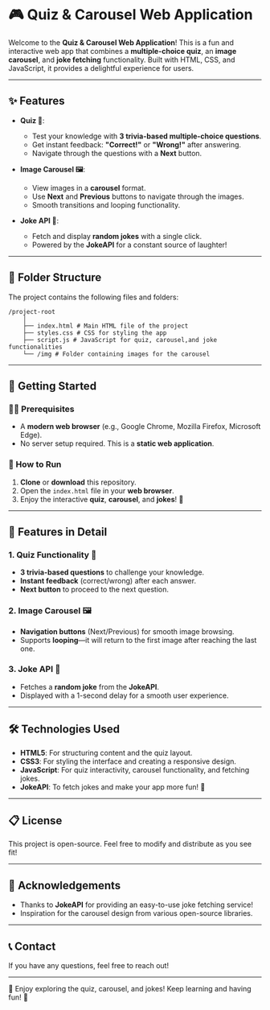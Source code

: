 # 🎮 Quiz & Carousel Web Application

Welcome to the **Quiz & Carousel Web Application**! This is a fun and interactive web app that combines a **multiple-choice quiz**, an **image carousel**, and **joke fetching** functionality. Built with HTML, CSS, and JavaScript, it provides a delightful experience for users.

---

## ✨ Features

- **Quiz 🧠**:  
  - Test your knowledge with **3 trivia-based multiple-choice questions**.  
  - Get instant feedback: **"Correct!"** or **"Wrong!"** after answering.  
  - Navigate through the questions with a **Next** button.

- **Image Carousel 🖼️**:  
  - View images in a **carousel** format.  
  - Use **Next** and **Previous** buttons to navigate through the images.  
  - Smooth transitions and looping functionality.

- **Joke API 🤣**:  
  - Fetch and display **random jokes** with a single click.  
  - Powered by the **JokeAPI** for a constant source of laughter!

---

## 📂 Folder Structure

The project contains the following files and folders:

    /project-root 
        │
        ├── index.html # Main HTML file of the project 
        ├── styles.css # CSS for styling the app
        ├── script.js # JavaScript for quiz, carousel,and joke functionalities
        └── /img # Folder containing images for the carousel



---

## 🚀 Getting Started

### 🧑‍💻 Prerequisites

- A **modern web browser** (e.g., Google Chrome, Mozilla Firefox, Microsoft Edge).
- No server setup required. This is a **static web application**.

### 🔧 How to Run

1. **Clone** or **download** this repository.
2. Open the `index.html` file in your **web browser**.
3. Enjoy the interactive **quiz**, **carousel**, and **jokes**! 🎉

---

## 📝 Features in Detail

### 1. **Quiz Functionality** 🧠

- **3 trivia-based questions** to challenge your knowledge.  
- **Instant feedback** (correct/wrong) after each answer.
- **Next button** to proceed to the next question.

### 2. **Image Carousel** 🖼️

- **Navigation buttons** (Next/Previous) for smooth image browsing.
- Supports **looping**—it will return to the first image after reaching the last one.

### 3. **Joke API** 🤣

- Fetches a **random joke** from the **JokeAPI**.
- Displayed with a 1-second delay for a smooth user experience.

---

## 🛠️ Technologies Used

- **HTML5**: For structuring content and the quiz layout.
- **CSS3**: For styling the interface and creating a responsive design.
- **JavaScript**: For quiz interactivity, carousel functionality, and fetching jokes.
- **JokeAPI**: To fetch jokes and make your app more fun! 🎤

---

## 📋 License

This project is open-source.
Feel free to modify and distribute as you see fit!

---

## 👏 Acknowledgements

- Thanks to **JokeAPI** for providing an easy-to-use joke fetching service!  
- Inspiration for the carousel design from various open-source libraries.

---

## 📞 Contact

If you have any questions, feel free to reach out!

---

🎉 Enjoy exploring the quiz, carousel, and jokes! Keep learning and having fun! 🚀
